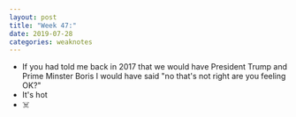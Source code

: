 ```yaml
---
layout: post
title: "Week 47:"
date: 2019-07-28
categories: weaknotes
---
```

* If you had told me back in 2017 that we would have President Trump and Prime Minster Boris I would have said "no that's not right are you feeling OK?"
* It's hot
* ☠️
